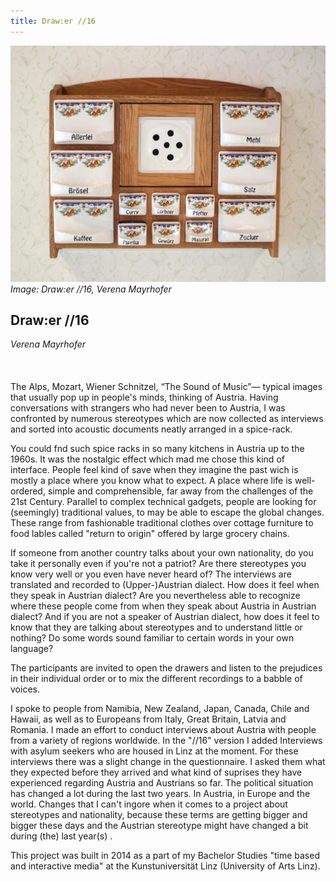 ```yaml
---
title: Draw:er //16
---
```


![Image: Draw:er //16, Verena Mayrhofer](images/38.jpg)
*Image: Draw:er //16, Verena Mayrhofer*

## Draw:er //16

_Verena Mayrhofer_
<br />					
<br />
<br />
The Alps, Mozart, Wiener Schnitzel, “The Sound of Music”— typical images that usually pop up in people's minds, thinking of Austria.
Having conversations with strangers who had never been to Austria, I was confronted by numerous stereotypes which are now collected as interviews and sorted into acoustic documents neatly arranged in a spice-rack.
					
You could fnd such spice racks in so many kitchens in Austria up to the 1960s. It was the nostalgic effect which mad me chose this kind of interface. People feel kind of save when they imagine the past wich is mostly a place where you know what to expect. A place where life is well-ordered, simple and comprehensible, far away from the challenges of the 21st Century. Parallel to complex technical gadgets, people are looking for (seemingly) traditional values, to may be able to escape the global changes. These range from fashionable traditional clothes over cottage furniture to food lables called "return to origin" offered by large grocery chains.
					
If someone from another country talks about your own nationality, do you take it personally even if you're not a patriot? Are there stereotypes you know very well or you even have never heard of? The interviews are translated and recorded to (Upper-)Austrian dialect. How does it feel when they speak in Austrian dialect? Are you nevertheless able to recognize where these people come from when they speak about Austria in Austrian dialect? And if you are not a speaker of Austrian dialect, how does it feel to know that they are talking about stereotypes and to understand little or nothing? Do some words sound familiar to certain words in your own language?
					
The participants are invited to open the drawers and listen to the prejudices in their individual order or to mix the different recordings to a babble of voices.
					
I spoke to people from Namibia, New Zealand, Japan, Canada, Chile and Hawaii, as well as to Europeans from Italy, Great Britain, Latvia and Romania. I made an effort to conduct interviews about Austria with people from a variety of regions worldwide.
In the "//16" version I added Interviews with asylum seekers who are housed in Linz at the moment. For these interviews there was a slight change in the questionnaire. I asked them what they expected before they arrived and what kind of suprises they have experienced regarding Austria and Austrians so far. The political situation has changed a lot during the last two years. In Austria, in Europe and the world. Changes that I can't ingore when it comes to a project about stereotypes and nationality, because these terms are getting bigger and bigger these days and the Austrian stereotype might have changed a bit during (the) last year(s) .
					
This project was built in 2014 as a part of my Bachelor Studies "time based and interactive media" at the Kunstuniversität Linz (University of Arts Linz).
